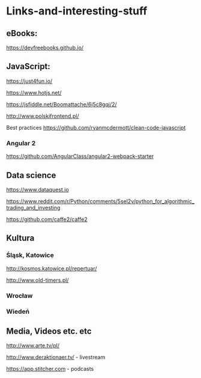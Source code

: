 # Links-and-interesting-stuff

## eBooks:

https://devfreebooks.github.io/










## JavaScript:

https://just4fun.io/

https://www.hotjs.net/

https://jsfiddle.net/Boomattache/6j5c8gqj/2/

http://www.polskifrontend.pl/

Best practices https://github.com/ryanmcdermott/clean-code-javascript


### Angular 2

https://github.com/AngularClass/angular2-webpack-starter


## Data science

https://www.dataquest.io

https://www.reddit.com/r/Python/comments/5sel2v/python_for_algorithmic_trading_and_investing

https://github.com/caffe2/caffe2


## Kultura

### Śląsk, Katowice

http://kosmos.katowice.pl/repertuar/

http://www.old-timers.pl/


### Wrocław


### Wiedeń

## Media, Videos etc. etc

http://www.arte.tv/pl/

http://www.deraktionaer.tv/ - livestream

https://app.stitcher.com - podcasts
